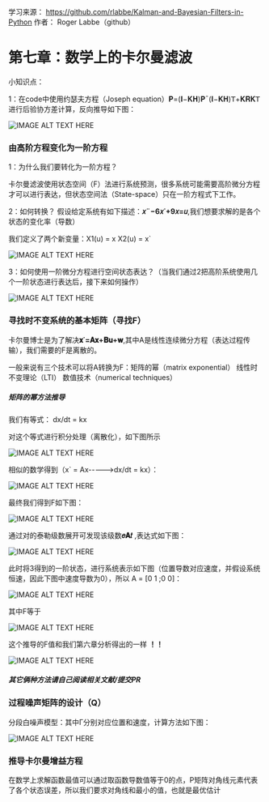 学习来源：
https://github.com/rlabbe/Kalman-and-Bayesian-Filters-in-Python
作者：
Roger Labbe（github）


# 第七章：数学上的卡尔曼滤波

小知识点：

1：在code中使用约瑟夫方程（Joseph equation）𝐏=(𝐈−𝐊𝐇)𝐏¯(𝐈−𝐊𝐇)𝖳+𝐊𝐑𝐊𝖳 进行后验协方差计算，反向推导如下图：

![IMAGE ALT TEXT HERE](https://github.com/xdwgood/Navigation-and-control/blob/xdwgood-patch-1/123.png)

### 由高阶方程变化为一阶方程

1：为什么我们要转化为一阶方程？

卡尔曼滤波使用状态空间（F）法进行系统预测，很多系统可能需要高阶微分方程才可以进行表达，但状态空间法（State-space）只在一阶方程式下工作。

2：如何转换？  假设给定系统有如下描述：**𝑥¨−6𝑥˙+9𝑥=𝑢**,我们想要求解的是各个状态的变化率（导数）

我们定义了两个新变量：X1(u) = x    X2(u) = x`

![IMAGE ALT TEXT HERE](https://github.com/xdwgood/Navigation-and-control/blob/xdwgood-patch-1/10.png)

3：如何使用一阶微分方程进行空间状态表达？（当我们通过2把高阶系统使用几个一阶状态进行表达后，接下来如何操作）

![IMAGE ALT TEXT HERE](https://github.com/xdwgood/Navigation-and-control/blob/xdwgood-patch-1/11.png)

### 寻找时不变系统的基本矩阵（寻找F）

卡尔曼博士是为了解决**𝐱˙=𝐀𝐱+𝐁𝐮+𝐰**,其中A是线性连续微分方程（表达过程传输），我们需要的F是离散的。

一般来说有三个技术可以将A转换为F：矩阵的幂（matrix exponential）  线性时不变理论（LTI）   数值技术（numerical techniques）

##### 矩阵的幂方法推导

我们有等式： dx/dt = kx

对这个等式进行积分处理（离散化），如下图所示

![IMAGE ALT TEXT HERE](https://github.com/xdwgood/Navigation-and-control/blob/xdwgood-patch-1/12.png)

相似的数学得到（x` = Ax----->dx/dt = kx）：

![IMAGE ALT TEXT HERE](https://github.com/xdwgood/Navigation-and-control/blob/xdwgood-patch-1/13.png)

最终我们得到F如下图：

![IMAGE ALT TEXT HERE](https://github.com/xdwgood/Navigation-and-control/blob/xdwgood-patch-1/14.png)

通过对的泰勒级数展开可发现该级数**𝑒𝐀𝑡** ,表达式如下图：

![IMAGE ALT TEXT HERE](https://github.com/xdwgood/Navigation-and-control/blob/xdwgood-patch-1/15.png)

此时将3得到的一阶状态，进行系统表示如下图（位置导数对应速度，并假设系统恒速，因此下图中速度导数为0），所以 A = [0 1 ;0 0]：

![IMAGE ALT TEXT HERE](https://github.com/xdwgood/Navigation-and-control/blob/xdwgood-patch-1/16.png)

其中F等于

![IMAGE ALT TEXT HERE](https://github.com/xdwgood/Navigation-and-control/blob/xdwgood-patch-1/17.png)

这个推导的F值和我们第六章分析得出的一样 **！！**

![IMAGE ALT TEXT HERE](https://github.com/xdwgood/Navigation-and-control/blob/xdwgood-patch-1/18.png)

##### 其它俩种方法请自己阅读相关文献/提交PR

### 过程噪声矩阵的设计（Q）

分段白噪声模型：其中Γ分别对应位置和速度，计算方法如下图：

![IMAGE ALT TEXT HERE](https://github.com/xdwgood/Navigation-and-control/blob/xdwgood-patch-1/122.png)

### 推导卡尔曼增益方程

在数学上求解函数最值可以通过取函数导数值等于0的点，P矩阵对角线元素代表了各个状态误差，所以我们要求对角线和最小的值，也就是最优估计
